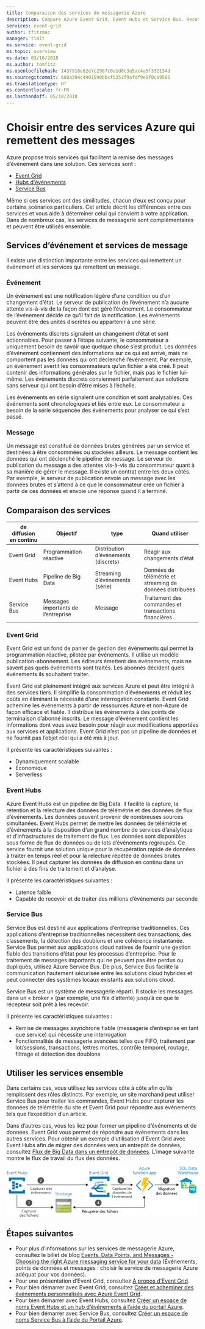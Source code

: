 ```yaml
---
title: Comparaison des services de messagerie Azure
description: Compare Azure Event Grid, Event Hubs et Service Bus. Recommande le service à utiliser pour différents scénarios.
services: event-grid
author: tfitzmac
manager: timlt
ms.service: event-grid
ms.topic: overview
ms.date: 03/16/2018
ms.author: tomfitz
ms.openlocfilehash: 1437916e62e7c2987c0a1d8c3a5ac4a5f332134d
ms.sourcegitcommit: 688a394c4901590bbcf5351f9afdf9e8f0c89505
ms.translationtype: HT
ms.contentlocale: fr-FR
ms.lasthandoff: 05/18/2018
---
```

# <a name="choose-between-azure-services-that-deliver-messages"></a>Choisir entre des services Azure qui remettent des messages

Azure propose trois services qui facilitent la remise des messages d’événement dans une solution. Ces services sont :

* [Event Grid](/azure/event-grid/)
* [Hubs d'événements](/azure/event-hubs/)
* [Service Bus](/azure/service-bus-messaging/)

Même si ces services ont des similitudes, chacun d’eux est conçu pour certains scénarios particuliers. Cet article décrit les différences entre ces services et vous aide à déterminer celui qui convient à votre application. Dans de nombreux cas, les services de messagerie sont complémentaires et peuvent être utilisés ensemble.

## <a name="event-vs-message-services"></a>Services d’événement et services de message

Il existe une distinction importante entre les services qui remettent un événement et les services qui remettent un message.

### <a name="event"></a>Événement

Un événement est une notification légère d’une condition ou d’un changement d’état. Le serveur de publication de l’événement n’a aucune attente vis-à-vis de la façon dont est géré l’événement. Le consommateur de l’événement décide ce qu’il fait de la notification. Les événements peuvent être des unités discrètes ou appartenir à une série.

Les événements discrets signalent un changement d’état et sont actionnables. Pour passer à l’étape suivante, le consommateur a uniquement besoin de savoir que quelque chose s’est produit. Les données d’événement contiennent des informations sur ce qui est arrivé, mais ne comportent pas les données qui ont déclenché l’événement. Par exemple, un événement avertit les consommateurs qu’un fichier a été créé. Il peut contenir des informations générales sur le fichier, mais pas le fichier lui-même. Les événements discrets conviennent parfaitement aux solutions sans serveur qui ont besoin d’être mises à l’échelle.

Les événements en série signalent une condition et sont analysables. Ces événements sont chronologiques et liés entre eux. Le consommateur a besoin de la série séquencée des événements pour analyser ce qui s’est passé.

### <a name="message"></a>Message

Un message est constitué de données brutes générées par un service et destinées à être consommées ou stockées ailleurs. Le message contient les données qui ont déclenché le pipeline de message. Le serveur de publication du message a des attentes vis-à-vis du consommateur quant à sa manière de gérer le message. Il existe un contrat entre les deux côtés. Par exemple, le serveur de publication envoie un message avec les données brutes et s’attend à ce que le consommateur crée un fichier à partir de ces données et envoie une réponse quand il a terminé.

## <a name="comparison-of-services"></a>Comparaison des services

| de diffusion en continu | Objectif | type | Quand utiliser |
| ------- | ------- | ---- | ----------- |
| Event Grid | Programmation réactive | Distribution d’événements (discrets) | Réagir aux changements d’état |
| Event Hubs | Pipeline de Big Data | Streaming d’événements (série) | Données de télémétrie et streaming de données distribuées |
| Service Bus | Messages importants de l’entreprise | Message | Traitement des commandes et transactions financières |

### <a name="event-grid"></a>Event Grid

Event Grid est un fond de panier de gestion des événements qui permet la programmation réactive, pilotée par événements. Il utilise un modèle publication-abonnement. Les éditeurs émettent des événements, mais ne savent pas quels événements sont traités. Les abonnés décident quels événements ils souhaitent traiter.

Event Grid est pleinement intégré aux services Azure et peut être intégré à des services tiers. Il simplifie la consommation d’événements et réduit les coûts en éliminant la nécessité d’une interrogation constante. Event Grid achemine les événements à partir de ressources Azure et non-Azure de façon efficace et fiable. Il distribue les événements à des points de terminaison d’abonné inscrits. Le message d’événement contient les informations dont vous avez besoin pour réagir aux modifications apportées aux services et applications. Event Grid n’est pas un pipeline de données et ne fournit pas l’objet réel qui a été mis à jour.

Il présente les caractéristiques suivantes :

* Dynamiquement scalable
* Économique
* Serverless

### <a name="event-hubs"></a>Event Hubs

Azure Event Hubs est un pipeline de Big Data. Il facilite la capture, la rétention et la relecture des données de télémétrie et des données de flux d’événements. Les données peuvent provenir de nombreuses sources simultanées. Event Hubs permet de mettre les données de télémétrie et d’événements à la disposition d’un grand nombre de services d’analytique et d’infrastructures de traitement de flux. Les données sont disponibles sous forme de flux de données ou de lots d’événements regroupés. Ce service fournit une solution unique pour la récupération rapide de données à traiter en temps réel et pour la relecture répétée de données brutes stockées. Il peut capturer les données de diffusion en continu dans un fichier à des fins de traitement et d’analyse.

Il présente les caractéristiques suivantes :

* Latence faible
* Capable de recevoir et de traiter des millions d’événements par seconde

### <a name="service-bus"></a>Service Bus

Service Bus est destiné aux applications d’entreprise traditionnelles. Ces applications d’entreprise traditionnelles nécessitent des transactions, des classements, la détection des doublons et une cohérence instantanée. Service Bus permet aux applications cloud natives de fournir une gestion fiable des transitions d’état pour les processus d’entreprise. Pour le traitement de messages importants qui ne peuvent pas être perdus ou dupliqués, utilisez Azure Service Bus. De plus, Service Bus facilite la communication hautement sécurisée entre les solutions cloud hybrides et peut connecter des systèmes locaux existants aux solutions cloud.

Service Bus est un système de messagerie réparti. Il stocke les messages dans un « broker » (par exemple, une file d’attente) jusqu’à ce que le récepteur soit prêt à les recevoir.

Il présente les caractéristiques suivantes :

* Remise de messages asynchrone fiable (messagerie d’entreprise en tant que service) qui nécessite une interrogation
* Fonctionnalités de messagerie avancées telles que FIFO, traitement par lot/sessions, transactions, lettres mortes, contrôle temporel, routage, filtrage et détection des doublons

## <a name="use-the-services-together"></a>Utiliser les services ensemble

Dans certains cas, vous utilisez les services côte à côte afin qu’ils remplissent des rôles distincts. Par exemple, un site marchand peut utiliser Service Bus pour traiter les commandes, Event Hubs pour capturer les données de télémétrie du site et Event Grid pour répondre aux événements tels que l’expédition d’un article.

Dans d’autres cas, vous les liez pour former un pipeline d’événements et de données. Event Grid vous permet de répondre aux événements dans les autres services. Pour obtenir un exemple d’utilisation d’Event Grid avec Event Hubs afin de migrer des données vers un entrepôt de données, consultez [Flux de Big Data dans un entrepôt de données](event-grid-event-hubs-integration.md). L’image suivante montre le flux de travail du flux des données.

![Vue d’ensemble du flux des données](./media/compare-messaging-services/overview.png)

## <a name="next-steps"></a>Étapes suivantes

* Pour plus d’informations sur les services de messagerie Azure, consultez le billet de blog [Events, Data Points, and Messages - Choosing the right Azure messaging service for your data](https://azure.microsoft.com/blog/events-data-points-and-messages-choosing-the-right-azure-messaging-service-for-your-data/) (Événements, points de données et messages : choisir le service de messagerie Azure adéquat pour vos données).
* Pour une présentation d’Event Grid, consultez [À propos d’Event Grid](overview.md).
* Pour bien démarrer avec Event Grid, consultez [Créer et acheminer des événements personnalisés avec Azure Event Grid](custom-event-quickstart.md).
* Pour bien démarrer avec Event Hubs, consultez [Créer un espace de noms Event Hubs et un hub d’événements à l’aide du portail Azure](../event-hubs/event-hubs-create.md).
* Pour bien démarrer avec Service Bus, consultez [Créer un espace de noms Service Bus à l’aide du Portail Azure](../service-bus-messaging/service-bus-create-namespace-portal.md).
